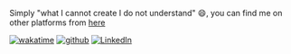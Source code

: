 Simply "what I cannot create I do not understand" 😄, you can find me on other platforms from <a href="https://uz.linkedin.com/in/mukhriddin-khodiev">here</a>

[![wakatime](https://wakatime.com/badge/user/8ec9d743-2300-4556-b0b7-7af353685a76.svg)](https://wakatime.com/@8ec9d743-2300-4556-b0b7-7af353685a76)
[![github](https://img.shields.io/github/followers/mukhriddin-dev?logo=github&style=plastic)](https://github.com/mukhriddin-dev?tab=followers)
[![LinkedIn](https://img.shields.io/linkedin/followers/mukhriddin-khodiev?logo=linkedin&style=plastic)](https://www.linkedin.com/in/mukhriddin-khodiev?tab=followers)
